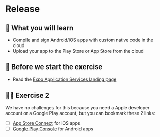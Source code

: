 # Release

## 📡 What you will learn

- Compile and sign Android/iOS apps with custom native code in the cloud
- Upload your app to the Play Store or App Store from the cloud

## 👾 Before we start the exercise

- Read the [Expo Application Services landing page](https://expo.dev/eas)

## 👨‍🚀 Exercise 2

We have no challenges for this because you need a Apple developer account or a Google Play account, but you can bookmark these 2 links:

- [ ] [App Store Connect](https://appstoreconnect.apple.com/login) for iOS apps
- [ ] [Google Play Console](https://play.google.com/console/developers) for Android apps
